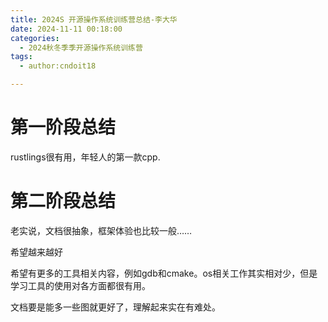 ```yaml
---
title: 2024S 开源操作系统训练营总结-李大华
date: 2024-11-11 00:18:00
categories:
  - 2024秋冬季季开源操作系统训练营
tags:
  - author:cndoit18

---
```


# 第一阶段总结

rustlings很有用，年轻人的第一款cpp.

# 第二阶段总结

老实说，文档很抽象，框架体验也比较一般……

希望越来越好

希望有更多的工具相关内容，例如gdb和cmake。os相关工作其实相对少，但是学习工具的使用对各方面都很有用。

文档要是能多一些图就更好了，理解起来实在有难处。
